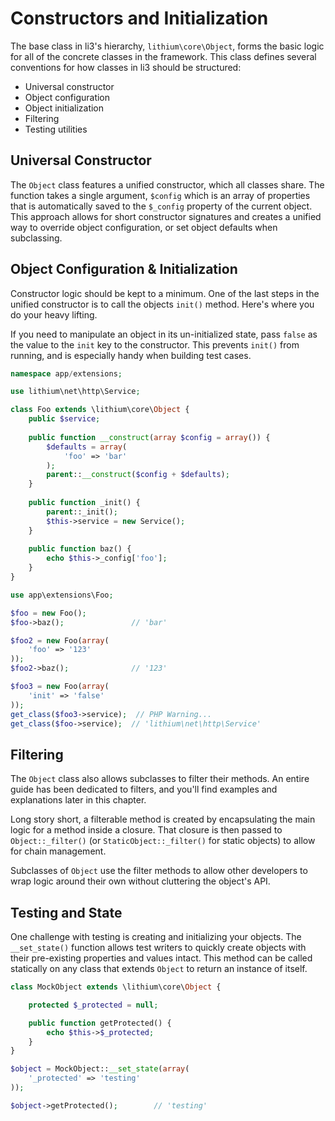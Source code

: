 # Constructors and Initialization

The base class in li3's hierarchy, `lithium\core\Object`, forms the basic logic for all of the concrete classes in the framework. This class defines several conventions for how classes in li3 should be structured:

 * Universal constructor
 * Object configuration
 * Object initialization
 * Filtering
 * Testing utilities

## Universal Constructor

The `Object` class features a unified constructor, which all classes share. The function takes a single argument, `$config` which is an array of properties that is automatically saved to the `$_config` property of the current object. This approach allows for short constructor signatures and creates a unified way to override object configuration, or set object defaults when subclassing.

## Object Configuration & Initialization

Constructor logic should be kept to a minimum. One of the last steps in the unified constructor is to call the objects `init()` method. Here's where you do your heavy lifting. 

If you need to manipulate an object in its un-initialized state, pass `false` as the value to the `init` key to the constructor. This prevents `init()` from running, and is especially handy when building test cases.

```php
namespace app/extensions;

use lithium\net\http\Service;

class Foo extends \lithium\core\Object {
	public $service;
	
	public function __construct(array $config = array()) {
		$defaults = array(
			'foo' => 'bar'
		);
		parent::__construct($config + $defaults);
	}
	
	public function _init() {
		parent::_init();
		$this->service = new Service();
	}
	
	public function baz() {
		echo $this->_config['foo'];
	}
} 
```

```php
use app\extensions\Foo;

$foo = new Foo();
$foo->baz();               // 'bar'

$foo2 = new Foo(array(
	'foo' => '123'
));
$foo2->baz();              // '123'

$foo3 = new Foo(array(
	'init' => 'false'
));
get_class($foo3->service);  // PHP Warning...
get_class($foo->service);  // 'lithium\net\http\Service'
```

## Filtering

The `Object` class also allows subclasses to filter their methods. An entire guide has been dedicated to filters, and you'll find examples and explanations later in this chapter.

Long story short, a filterable method is created by encapsulating the main logic for a method inside a closure. That closure is then passed to `Object::_filter()` (or `StaticObject::_filter()` for static objects) to allow for chain management. 

Subclasses of `Object` use the filter methods to allow other developers to wrap logic around their own without cluttering the object's API.

## Testing and State

One challenge with testing is creating and initializing your objects. The `__set_state()` function allows test writers to quickly create objects with their pre-existing properties and values intact. This method can be called statically on any class that extends `Object` to return an instance of itself.

```php
class MockObject extends \lithium\core\Object {

	protected $_protected = null;

	public function getProtected() {
		echo $this->$_protected;
	}
}

$object = MockObject::__set_state(array(
	'_protected' => 'testing'
));

$object->getProtected();        // 'testing'
```



